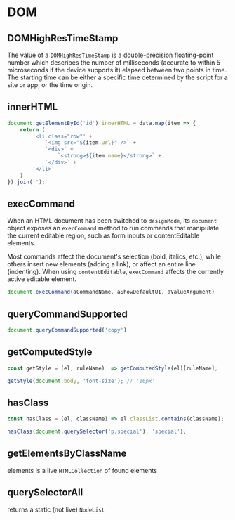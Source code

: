 # DOM

## DOMHighResTimeStamp

The value of a `DOMHighResTimeStamp` is a double-precision floating-point number which describes the number of milliseconds (accurate to within 5 microseconds if the device supports it) elapsed between two points in time. The starting time can be either a specific time determined by the script for a site or app, or the time origin.

## innerHTML

```js
document.getElementById('id').innerHTML = data.map(item => {
    return (
        '<li class="row"' +
            `<img src="${item.url}" />` +
            `<div>` +
                `<strong>${item.name}</strong>` +
            `</div>` +
        '</li>'
    )
}).join('');
```

## execCommand

When an HTML document has been switched to `designMode`, its `document` object
exposes an `execCommand` method to run commands that manipulate the current
editable region, such as form inputs or contentEditable elements.

Most commands affect the document's selection (bold, italics, etc.), while others
insert new elements (adding a link), or affect an entire line (indenting). When
using `contentEditable`, `execCommand` affects the currently active editable element.

```js
document.execCommand(aCommandName, aShowDefaultUI, aValueArgument)
```

## queryCommandSupported

```js
document.queryCommandSupported('copy')
```

## getComputedStyle

```js
const getStyle = (el, ruleName)  => getComputedStyle(el)[ruleName];

getStyle(document.body, 'font-size'); // '16px'
```

## hasClass

```js
const hasClass = (el, className) => el.classList.contains(className);

hasClass(document.querySelector('p.special'), 'special');
```

## getElementsByClassName

elements is a live `HTMLCollection` of found elements

## querySelectorAll

returns a static (not live) `NodeList`
